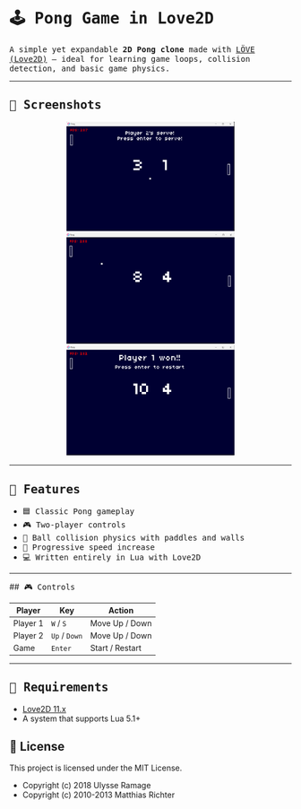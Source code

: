 # <samp>🕹️ Pong Game in Love2D</samp>

<samp>A simple yet expandable <strong>2D Pong clone </strong> made with [LÖVE (Love2D)](https://love2d.org/) — ideal for learning game loops, collision detection, and basic game physics.</samp>

---

## <samp> 📸 Screenshots</samp>


<p align="center">
  <img src="ss2.png" width="300">
  <img src="ss1.png" width="300">
  <img src="ss3.png" width="300">
</p>



---

## <samp>🚀 Features</samp>

- <samp>🟦 Classic Pong gameplay</samp>
- <samp>🎮 Two-player controls</samp>
- <samp>🔄 Ball collision physics with paddles and walls</samp>
- <samp>🧠 Progressive speed increase</samp>
- <samp>💻 Written entirely in Lua with Love2D</samp>

---

##<samp> 🎮 Controls</samp>

| Player | Key        | Action         |
|--------|------------|----------------|
| Player 1 | `W` / `S`    | Move Up / Down |
| Player 2 | `Up` / `Down` | Move Up / Down |
| Game     | `Enter`      | Start / Restart |

---

## <samp>🧰 Requirements</samp>

- [Love2D 11.x](https://love2d.org/)
- A system that supports Lua 5.1+

## 📄 License 
This project is licensed under the MIT License.
- Copyright (c) 2018 Ulysse Ramage
- Copyright (c) 2010-2013 Matthias Richter




